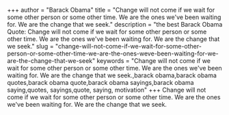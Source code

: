 +++
author = "Barack Obama"
title = "Change will not come if we wait for some other person or some other time. We are the ones we've been waiting for. We are the change that we seek."
description = "the best Barack Obama Quote: Change will not come if we wait for some other person or some other time. We are the ones we've been waiting for. We are the change that we seek."
slug = "change-will-not-come-if-we-wait-for-some-other-person-or-some-other-time-we-are-the-ones-weve-been-waiting-for-we-are-the-change-that-we-seek"
keywords = "Change will not come if we wait for some other person or some other time. We are the ones we've been waiting for. We are the change that we seek.,barack obama,barack obama quotes,barack obama quote,barack obama sayings,barack obama saying,quotes, sayings,quote, saying, motivation"
+++
Change will not come if we wait for some other person or some other time. We are the ones we've been waiting for. We are the change that we seek.
